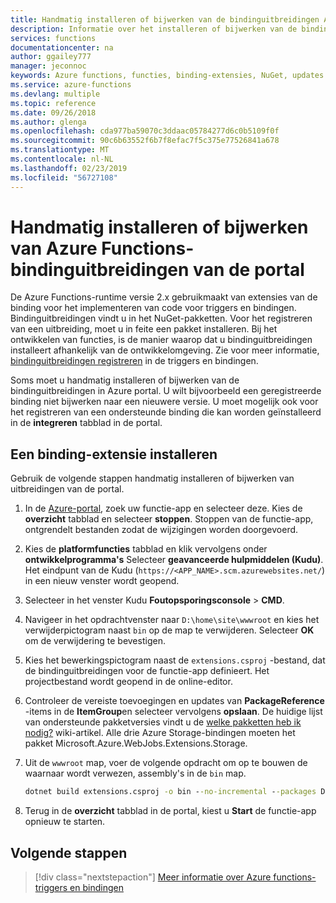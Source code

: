 ```yaml
---
title: Handmatig installeren of bijwerken van de bindinguitbreidingen Azure Functions
description: Informatie over het installeren of bijwerken van de bindinguitbreidingen Azure Functions voor geïmplementeerde functie-apps.
services: functions
documentationcenter: na
author: ggailey777
manager: jeconnoc
keywords: Azure functions, functies, binding-extensies, NuGet, updates
ms.service: azure-functions
ms.devlang: multiple
ms.topic: reference
ms.date: 09/26/2018
ms.author: glenga
ms.openlocfilehash: cda977ba59070c3ddaac05784277d6c0b5109f0f
ms.sourcegitcommit: 90c6b63552f6b7f8efac7f5c375e77526841a678
ms.translationtype: MT
ms.contentlocale: nl-NL
ms.lasthandoff: 02/23/2019
ms.locfileid: "56727108"
---
```

# <a name="manually-install-or-update-azure-functions-binding-extensions-from-the-portal"></a>Handmatig installeren of bijwerken van Azure Functions-bindinguitbreidingen van de portal

De Azure Functions-runtime versie 2.x gebruikmaakt van extensies van de binding voor het implementeren van code voor triggers en bindingen. Bindinguitbreidingen vindt u in het NuGet-pakketten. Voor het registreren van een uitbreiding, moet u in feite een pakket installeren. Bij het ontwikkelen van functies, is de manier waarop dat u bindinguitbreidingen installeert afhankelijk van de ontwikkelomgeving. Zie voor meer informatie, [bindinguitbreidingen registreren](./functions-bindings-register.md) in de triggers en bindingen.

Soms moet u handmatig installeren of bijwerken van de bindinguitbreidingen in Azure portal. U wilt bijvoorbeeld een geregistreerde binding niet bijwerken naar een nieuwere versie. U moet mogelijk ook voor het registreren van een ondersteunde binding die kan worden geïnstalleerd in de **integreren** tabblad in de portal.

## <a name="install-a-binding-extension"></a>Een binding-extensie installeren

Gebruik de volgende stappen handmatig installeren of bijwerken van uitbreidingen van de portal.

1. In de [Azure-portal](https://portal.azure.com), zoek uw functie-app en selecteer deze. Kies de **overzicht** tabblad en selecteer **stoppen**.  Stoppen van de functie-app, ontgrendelt bestanden zodat de wijzigingen worden doorgevoerd.

1. Kies de **platformfuncties** tabblad en klik vervolgens onder **ontwikkelprogramma's** Selecteer **geavanceerde hulpmiddelen (Kudu)**. Het eindpunt van de Kudu (`https://<APP_NAME>.scm.azurewebsites.net/`) in een nieuw venster wordt geopend.

1. Selecteer in het venster Kudu **Foutopsporingsconsole** > **CMD**.  

1. Navigeer in het opdrachtvenster naar `D:\home\site\wwwroot` en kies het verwijderpictogram naast `bin` op de map te verwijderen. Selecteer **OK** om de verwijdering te bevestigen.

1. Kies het bewerkingspictogram naast de `extensions.csproj` -bestand, dat de bindinguitbreidingen voor de functie-app definieert. Het projectbestand wordt geopend in de online-editor.

1. Controleer de vereiste toevoegingen en updates van **PackageReference** -items in de **ItemGroup**en selecteer vervolgens **opslaan**. De huidige lijst van ondersteunde pakketversies vindt u de [welke pakketten heb ik nodig?](https://github.com/Azure/azure-functions-host/wiki/Updating-your-function-app-extensions#what-nuget-packages-do-i-need) wiki-artikel. Alle drie Azure Storage-bindingen moeten het pakket Microsoft.Azure.WebJobs.Extensions.Storage.

1. Uit de `wwwroot` map, voer de volgende opdracht om op te bouwen de waarnaar wordt verwezen, assembly's in de `bin` map.

    ```cmd
    dotnet build extensions.csproj -o bin --no-incremental --packages D:\home\.nuget
    ```

1. Terug in de **overzicht** tabblad in de portal, kiest u **Start** de functie-app opnieuw te starten.

## <a name="next-steps"></a>Volgende stappen

> [!div class="nextstepaction"]
> [Meer informatie over Azure functions-triggers en bindingen](functions-triggers-bindings.md)

